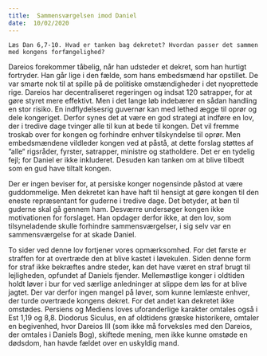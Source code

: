 ```yaml
---
title:  Sammensværgelsen imod Daniel
date:  10/02/2020
---
```


`Læs Dan 6,7-10. Hvad er tanken bag dekretet? Hvordan passer det sammen med kongens forfængelighed?`

Dareios forekommer tåbelig, når han udsteder et dekret, som han hurtigt fortryder. Han går lige i den fælde, som hans embedsmænd har opstillet. De var smarte nok til at spille på de politiske omstændigheder i det nyoprettede rige. Dareios har decentraliseret regeringen og indsat 120 satrapper, for at gøre styret mere effektivt. Men i det lange løb indebærer en sådan handling en stor risiko. En indflydelsesrig guvernør kan med lethed ægge til oprør og dele kongeriget. Derfor synes det at være en god strategi at indføre en lov, der i tredive dage tvinger alle til kun at bede til kongen. Det vil fremme troskab over for kongen og forhindre enhver tilskyndelse til oprør. Men embedsmændene vildleder kongen ved at påstå, at dette forslag støttes af ”alle“ rigsråder, fyrster, satrapper, ministre og statholdere. Det er en tydelig fejl; for Daniel er ikke inkluderet. Desuden kan tanken om at blive tilbedt som en gud have tiltalt kongen.

Der er ingen beviser for, at persiske konger nogensinde påstod at være guddommelige. Men dekretet kan have haft til hensigt at gøre kongen til den eneste repræsentant for guderne i tredive dage. Det betyder, at bøn til guderne skal gå gennem ham. Desværre undersøger kongen ikke motivationen for forslaget. Han opdager derfor ikke, at den lov, som tilsyneladende skulle forhindre sammensværgelser, i sig selv var en sammensværgelse for at skade Daniel.

To sider ved denne lov fortjener vores opmærksomhed. For det første er straffen for at overtræde den at blive kastet i løvekulen. Siden denne form for straf ikke bekræftes andre steder, kan det have været en straf brugt til lejligheden, opfundet af Daniels fjender. Mellemøstlige konger i oldtiden holdt løver i bur for ved særlige anledninger at slippe dem løs for at blive jagtet. Der var derfor ingen mangel på løver, som kunne lemlæste enhver, der turde overtræde kongens dekret. For det andet kan dekretet ikke omstødes. Persiens og Mediens loves uforanderlige karakter omtales også i Est 1,19 og 8,8. Diodorus Siculus, en af oldtidens græske historikere, omtaler en begivenhed, hvor Dareios III (som ikke må forveksles med den Dareios, der omtales i Daniels Bog), skiftede mening, men ikke kunne omstøde en dødsdom, han havde fældet over en uskyldig mand.